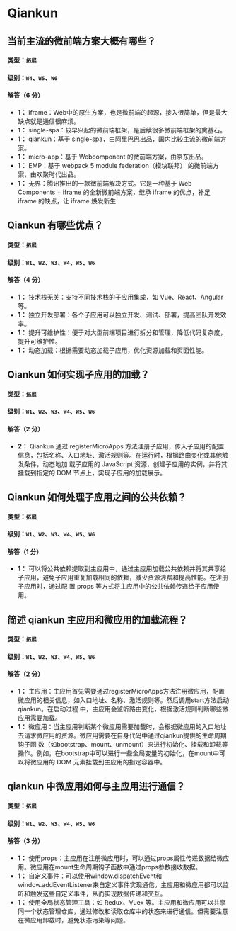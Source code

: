 # Qiankun

## 当前主流的微前端方案大概有哪些？

#### 类型：`拓展`

#### 级别：`W4`、`W5`、`W6`

#### 解答（6 分）

- **1：** iframe：Web中的原生方案，也是微前端的起源，接入很简单，但是最大缺点就是通信很麻烦。
- **1：** single-spa：较早兴起的微前端框架，是后续很多微前端框架的奠基石。
- **1：** qiankun：基于 single-spa，由阿里巴巴出品，国内比较主流的微前端方案。
- **1：** micro-app：基于 Webcomponent 的微前端方案，由京东出品。
- **1：** EMP：基于 webpack 5 module federation（模块联邦） 的微前端方案，由欢聚时代出品。
- **1：** 无界：腾讯推出的一款微前端解决方式。它是一种基于 Web Components + iframe 的全新微前端方案，继承 iframe 的优点，补足 iframe 的缺点，让 iframe 焕发新生

## Qiankun 有哪些优点？

#### 类型：`拓展`

#### 级别：`W1`、`W2`、`W3`、`W4`、`W5`、`W6`

#### 解答（4 分）

- **1：** 技术栈无关：支持不同技术栈的子应用集成，如 Vue、React、Angular 等。
- **1：** 独立开发部署：各个子应用可以独立开发、测试、部署，提高团队开发效率。
- **1：** 提升可维护性：便于对大型前端项目进行拆分和管理，降低代码复杂度，提升可维护性。
- **1：** 动态加载：根据需要动态加载子应用，优化资源加载和页面性能。

## Qiankun 如何实现子应用的加载？

#### 类型：`拓展`

#### 级别：`W1`、`W2`、`W3`、`W4`、`W5`、`W6`

#### 解答（2 分）

- **2：** Qiankun 通过 registerMicroApps 方法注册子应用，传入子应用的配置信息，包括名称、入口地址、激活规则等。在运行时，根据路由变化或其他触发条件，动态地加
载子应用的 JavaScript 资源，创建子应用的实例，并将其挂载到指定的 DOM 节点上，实现子应用的加载展示。

## Qiankun 如何处理子应用之间的公共依赖？

#### 类型：`拓展`

#### 级别：`W1`、`W2`、`W3`、`W4`、`W5`、`W6`

#### 解答（1 分）

- **1：** 可以将公共依赖提取到主应用中，通过主应用加载公共依赖并将其共享给子应用，避免子应用重复加载相同的依赖，减少资源浪费和提高性能。在注册子应用时，通过配
置 props 等方式将主应用中的公共依赖传递给子应用使用。

## 简述 qiankun 主应用和微应用的加载流程？

#### 类型：`拓展`

#### 级别：`W1`、`W2`、`W3`、`W4`、`W5`、`W6`

#### 解答（2 分）

- **1：** 主应用：主应用首先需要通过registerMicroApps方法注册微应用，配置微应用的相关信息，如入口地址、名称、激活规则等。然后调用start方法启动 qiankun。在启动过程
中，主应用会监听路由变化，根据激活规则判断哪些微应用需要加载。
- **1：** 微应用：当主应用判断某个微应用需要加载时，会根据微应用的入口地址去请求微应用的资源。微应用需要在自身代码中通过qiankun提供的生命周期钩子函
数（如bootstrap、mount、unmount）来进行初始化、挂载和卸载等操作。例如，在bootstrap中可以进行一些全局变量的初始化，在mount中可以将微应用的 DOM 元素挂载到主应用的指定容器中。

## qiankun 中微应用如何与主应用进行通信？

#### 类型：`拓展`

#### 级别：`W1`、`W2`、`W3`、`W4`、`W5`、`W6`

#### 解答（3 分）

- **1：** 使用props：主应用在注册微应用时，可以通过props属性传递数据给微应用。微应用在mount生命周期钩子函数中通过props参数接收数据。
- **1：** 自定义事件：可以使用window.dispatchEvent和window.addEventListener来自定义事件实现通信。主应用和微应用都可以监听和触发这些自定义事件，从而实现数据传递和交互。
- **1：** 使用全局状态管理工具：如 Redux、Vuex 等。主应用和微应用可以共享同一个状态管理仓库，通过修改和读取仓库中的状态来进行通信。但需要注意在微应用卸载时，避免状态污染等问题。